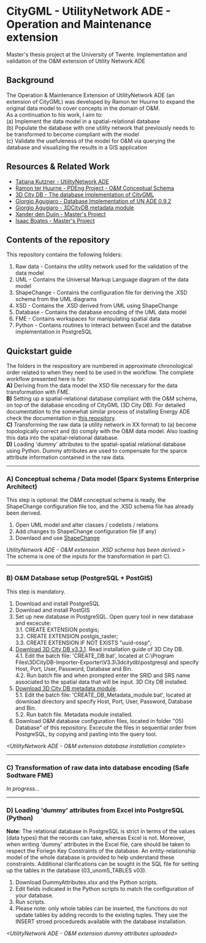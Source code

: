 # CityGML - UtilityNetwork ADE - Operation and Maintenance extension
Master's thesis project at the University of Twente. Implementation and validation of the O&M extension of Utility Network ADE

## Background

The Operation & Maintenance Extension of UtilityNetwork ADE (an extension of CityGML) was developed by Ramon ter Huurne to expand the original data model to cover concepts in the domain of O&M.  
As a continuation to his work, I aim to:  
(a) Implement the data model in a spatial-relational database  
(b) Populate the database with one utility network that previously needs to be transformed to become compliant with the model  
(c) Validate the usefuleness of the model for O&M via querying the database and visualizing the results in a GIS application  


## Resources & Related Work

- [Tatjana Kutzner - UtilityNetwork ADE](https://github.com/TatjanaKutzner/CityGML-UtilityNetwork-ADE#citygml-utilitynetwork-ade)
- [Ramon ter Huurne - PDEng Project - O&M Conceptual Schema](https://github.com/RamonTerHuurne/UtilityNetwork-OperationsAndMaintenance)
- [3D City DB - The database implementation of CityGML](https://www.3dcitydb.org/3dcitydb/)
- [Giorgio Agugiaro - Database Implementation of UN ADE 0.9.2](https://github.com/gioagu/3dcitydb_utility_network_ade)
- [Giorgio Agugiaro - 3DCityDB metadata module](https://github.com/gioagu/3dcitydb_metadata_module)
- [Xander den Duijn - Master's Project](https://github.com/XanderdenDuijn/CityGML-Utility-Network-ADE)
- [Isaac Boates - Master's Project](https://github.com/iboates/UtilityNetwork-ADE-3DCityDB-Manager)


## Contents of the repository

This repository contains the following folders:
1. Raw data - Contains the utility network used for the validation of the data model
2. UML - Contains the Universal Markup Language diagram of the data model
3. ShapeChange - Contains the configuration file for deriving the .XSD schema from the UML diagrams
4. XSD - Contains the .XSD derived from UML using ShapeChange 
5. Database - Contains the database encoding of the UML data model
6. FME - Contains workspaces for manipulating spatial data
7. Python - Contains routines to interact between Excel and the databse implementation in PostgreSQL


## Quickstart guide

The folders in the respository are numbered in approximate chronological order related to when they need to be used in the workflow.
The complete workflow presented here is for:  
**A)** Deriving from the data model the XSD file necessary for the data transformation with FME.  
**B)** Setting up a spatial-relational database compliant with the O&M schema, on top of the database encoding of CityGML (3D City DB).
For detailed documentation to the somewhat similar process of installing Energy ADE check the documentation in [this repository](https://github.com/gioagu/3dcitydb_energy_ade/tree/master/manual).  
**C)** Transforming the raw data (a utility network in XX format) to (a) become topologically correct and (b) comply with the O&M data model. Also loading this data into the spatial-relational database.  
**D)** Loading 'dummy' attributes to the spatial-spatial relational database using Python. Dummy attributes are used to compensate for the sparce attribute information contained in the raw data.  

---
### A) Conceptual schema / Data model (Sparx Systems Enterprise Architect)
This step is optional: the O&M conceptual schema is ready, the ShapeChange configuration file too, and the .XSD schema file has already been derived.  
1. Open UML model and alter classes / codelists / relations
2. Add changes to ShapeChange configuration file (if any)
3. Downlaod and use [ShapeChange](https://shapechange.net/get-started/)  

 *UtilityNetwork ADE - O&M extension .XSD schema has been derived.>*  
 The schema is one of the inputs for the transformation in part C). 

---
### B) O&M Database setup (PostgreSQL + PostGIS)
This step is mandatory.  
1. Download and install PostgreSQL
2. Download and install PostGIS
3. Set up new database in PostgreSQL. Open query tool in new database and excecute:  
     3.1. CREATE EXTENSION postgis;  
     3.2. CREATE EXTENSION postgis_raster;  
     3.3. CREATE EXTENSION IF NOT EXISTS "uuid-ossp";  
4. [Download 3D City DB v3.3.1](https://www.3dcitydb.org/3dcitydb/d3ddatabase/). Read installation guide of 3D City DB.  
     4.1. Edit the batch file: 'CREATE_DB.bat', located at C:\Program Files\3DCityDB-Importer-Exporter\V3.3\3dcitydb\postgresql and specify Host, Port, User, Password, Database and Bin.  
     4.2. Run batch file and when prompted enter the SRID and SRS name associated to the spatial data that will be input. 3D City DB installed.   
5. [Download 3D City DB metadata module](https://github.com/gioagu/3dcitydb_metadata_module).   
     5.1. Edit the batch file: 'CREATE_DB_Metadata_module.bat', located at download directory and specify Host, Port, User, Password, Database and Bin.  
     5.2. Run batch file. Metadata module installed.  
6. Download O&M database configuration files, located in folder "05) Database" of this repository. Excecute the files in sequential order from PostgreSQL, by copying and pasting into the query tool.  

  *<UtilityNetwork ADE - O&M extension database installation complete>* 

---
### C) Transformation of raw data into database encoding (Safe Sodtware FME)
  *In progress...*

---
### D) Loading 'dummy' attributes from Excel into PostgreSQL (Python)
**Note:** The relational database in PostgreSQL is strict in terms of the values (data types) that the records can take, whereas Excel is not. Moreover, when writing 'dummy' attributes in the Excel file, care should be taken to respect the Foriegn Key Constraints of the database. An entity-relationship model of the whole database is provided to help understand these constraints. Additional clarifications can be sought in the SQL file for setting up the tables in the database (03_unom5_TABLES v03).

1. Download DummyAttributes.xlsx and the Python scripts.  
2. Edit fields indicated in the Python scripts to match the configuration of your database.  
3. Run scripts.  
4. Please note: only whole tables can be inserted, the functions do not update tables by adding records to the existing tuples. They use the INSERT stroed procedureds available with the database installation.  

  *<UtilityNetwork ADE - O&M extension dummy attributes uploaded>*
